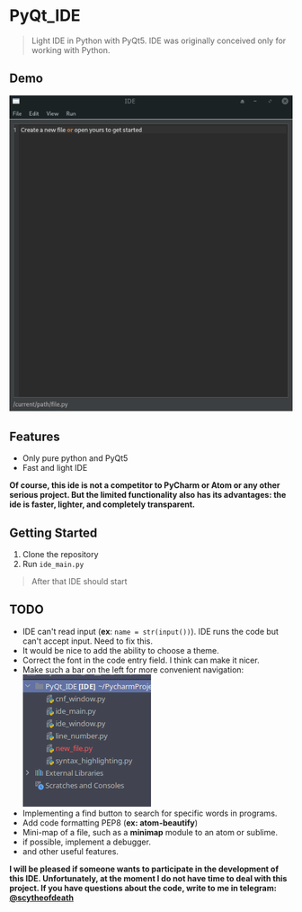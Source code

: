 # PyQt_IDE
> Light IDE in Python with PyQt5.
> IDE was originally conceived only for working with Python.

## Demo
![demo](https://github.com/Intercrus/PyQt_IDE/blob/master/demo.gif)

## Features
* Only pure python and PyQt5
* Fast and light IDE

__Of course, this ide is not a competitor to PyCharm or Atom or any other serious project. But the limited functionality also has its advantages: the ide is faster, lighter, and completely transparent.__

## Getting Started
1. Clone the repository
2. Run `ide_main.py`
> After that IDE should start

## TODO
* IDE can't read input (**ex**: `name = str(input())`). IDE runs the code but can't accept input. Need to fix this.
* It would be nice to add the ability to choose a theme.
* Сorrect the font in the code entry field. I think can make it nicer.
* Make such a bar on the left for more convenient navigation:  
![](https://github.com/Intercrus/PyQt_IDE/blob/master/left_bar_navigation.png)  
* Implementing a find button to search for specific words in programs.
* Add code formatting PEP8 (**ex: atom-beautify**)
* Mini-map of a file, such as a **minimap** module to an atom or sublime.
* if possible, implement a debugger.
* and other useful features.

__I will be pleased if someone wants to participate in the development of this IDE. Unfortunately, at the moment I do not have time to deal with this project. If you have questions about the code, write to me in telegram: [@scytheofdeath](http://telegram.me/scytheofdeath)__
